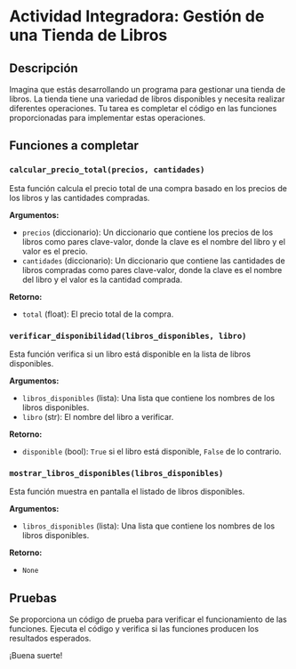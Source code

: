 # Actividad Integradora: Gestión de una Tienda de Libros

## Descripción

Imagina que estás desarrollando un programa para gestionar una tienda de libros. La tienda tiene una variedad de libros disponibles y necesita realizar diferentes operaciones. Tu tarea es completar el código en las funciones proporcionadas para implementar estas operaciones.

## Funciones a completar

### `calcular_precio_total(precios, cantidades)`

Esta función calcula el precio total de una compra basado en los precios de los libros y las cantidades compradas.

**Argumentos:**

- `precios` (diccionario): Un diccionario que contiene los precios de los libros como pares clave-valor, donde la clave es el nombre del libro y el valor es el precio.
- `cantidades` (diccionario): Un diccionario que contiene las cantidades de libros compradas como pares clave-valor, donde la clave es el nombre del libro y el valor es la cantidad comprada.

**Retorno:**

- `total` (float): El precio total de la compra.

### `verificar_disponibilidad(libros_disponibles, libro)`

Esta función verifica si un libro está disponible en la lista de libros disponibles.

**Argumentos:**

- `libros_disponibles` (lista): Una lista que contiene los nombres de los libros disponibles.
- `libro` (str): El nombre del libro a verificar.

**Retorno:**

- `disponible` (bool): `True` si el libro está disponible, `False` de lo contrario.

### `mostrar_libros_disponibles(libros_disponibles)`

Esta función muestra en pantalla el listado de libros disponibles.

**Argumentos:**

- `libros_disponibles` (lista): Una lista que contiene los nombres de los libros disponibles.

**Retorno:**

- `None`

## Pruebas

Se proporciona un código de prueba para verificar el funcionamiento de las funciones. Ejecuta el código y verifica si las funciones producen los resultados esperados.

¡Buena suerte!

